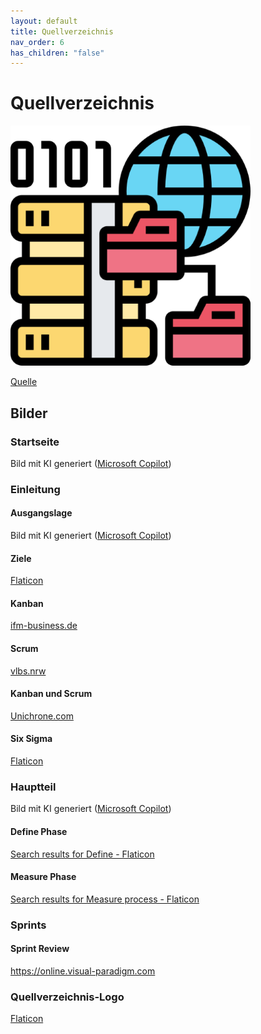 ```yaml
---
layout: default
title: Quellverzeichnis
nav_order: 6
has_children: "false"
---
```

# Quellverzeichnis

![Quellverzeichnis](../../ressources/images/quellverzeichnis.png)

[Quelle](#Quellverzeichnis-Logo)

## Bilder

### Startseite
Bild mit KI generiert (<a href="https://copilot.cloud.microsoft/" target="_blank">Microsoft Copilot</a>) 

### Einleitung

#### Ausgangslage
Bild mit KI generiert (<a href="https://copilot.cloud.microsoft/" target="_blank">Microsoft Copilot</a>)
#### Ziele
<a href="https://www.flaticon.com/free-icon/goals_10605945?term=goal&related_id=10605945" target="_blank">Flaticon</a> 
#### Kanban
<a href="https://ifm-business.de/aktuelles/business-news/kanban-prozesse-visualisieren-und-verbessern.html" target="_blank">ifm-business.de</a> 
#### Scrum
<a href="https://vlbs.nrw/event/scrum-agiles-lernen/" target="_blank">vlbs.nrw</a> 
#### Kanban und Scrum 
<a href="https://unichrone.com/blog/agile/kanban-vs-scrum/" target="_blank">Unichrone.com</a>
#### Six Sigma
<a href="https://www.flaticon.com/free-icon/methodology_13063040?term=six+sigma&page=1&position=36&origin=search&related_id=13063040" target="_blank">Flaticon</a> 

### Hauptteil
Bild mit KI generiert (<a href="https://copilot.cloud.microsoft/" target="_blank">Microsoft Copilot</a>) 
#### Define Phase
[Search results for Define - Flaticon](https://www.flaticon.com/free-icon/define_12642154?term=define&page=1&position=47&origin=search&related_id=12642154)
#### Measure Phase
[Search results for Measure process - Flaticon](https://www.flaticon.com/free-icon/lean_9464400?term=measure+process&related_id=9464400)



### Sprints

#### Sprint Review
<a href="https://online.visual-paradigm.com/de/illustrations/templates/agile-illustration/sprint-review/" target="_blank">https://online.visual-paradigm.com</a>


### Quellverzeichnis-Logo
<a href="https://www.flaticon.com/free-icon/data-source_5865926?term=source&related_id=5865926" target="_blank">Flaticon</a> 

